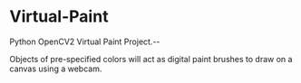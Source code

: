 # Virtual-Paint
Python OpenCV2 Virtual Paint Project.--

Objects of pre-specified colors will act as digital paint brushes to draw on a canvas using a webcam.
